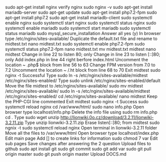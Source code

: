 sudo apt-get install nginx
verify nginx
sudo nginx -v
sudo apt-get install mariadb-server
sudo apt-get update
sudo apt-get install php7.2-fpm
sudo apt-get install php7.2
sudo apt-get install mariadb-client
sudo systemctl enable nginx
sudo systemctl start nginx
sudo systemctl status nginx
sudo systemctl enable mariadb
sudo systemctl start mariadb
sudo systemctl status mariadb
sudo mysql_secure_installation
Answer all yes (y)
In browser type /etc/nginx/sites-available/
Duplicate the default.txt file and rename to midtest.txt
nano midtest.txt
sudo systemctl enable php7.2-fpm
sudo systemctl status php7.2-fpm
nano midtest.txt
mv midtest.txt midtest
nano midtest
Change in line 22 to listen 80; only
Change in line 23 to listen [::]80; only
Add index.php in line 44 right berfore index.html
Uncomment the location ~ \.php$ block from line 56 to 63
Change FPM version from 7.0 to 7.2
Uncomment the location ~ /\.ht block from line 68 to 70
Exit midtest
sudo nginx -t
Successful
Type sudo ln -s /etc/nginx/sites-available/midtest /etc/nginx/sites-enabled/
Type sudo unlink /etc/nginx/sites-enabled/default
Move the file midtest to /etc/nginx/sites-available/
sudo mv midtest /etc/nginx/sites-available/
sudo ln -s /etc/nginx/sites-available/midtest /etc/nginx/sites-enabled/
cd /etc/nignx/sites-available/
nano midtest
Keep the PHP-CGI line commented
Exit midtest
sudo nginx -t
Success
sudo systemctl reload nginx
cd /var/www/html/
sudo nano info.php
Open browser type localhost/info.php
Delete the info file using sudo rm info.php
cd .
Type sudo wget unzip http://lionwiki.0o.cz/download/3.2.11/lionwiki-3.2.11.zip
Type unzip lionwiki-3.2.11.zip
Erase listen[::]80; from midtest
sudo ngnix -t
sudo systemctl reload nginx
Open terminal in lionwiki-3.2.11 folder
Move all the files to /var/www/html
Open browser type localhost/index.php
Edit main page
Add [] to create links for information
sudo chmod 7 var
Edit sub pages
Save changes after answering the 2 question
Upload files to github
sudo apt install git
sudo git commit
sudo git add var
sudo git pull origin master
sudo git push origin master
Upload DOCS.md
